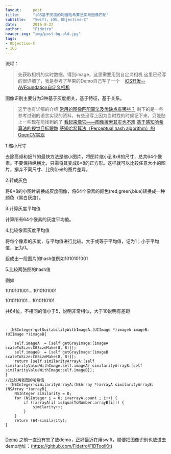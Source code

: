 ```yaml
---
layout:     post
title:      "iOS基于灰度的均值哈希算法实现图像匹配"
subtitle:   "Swift，iOS，Objective-C"
date:       2016-8-22
author:     "Fidetro"
header-img: "img/post-bg-old.jpg"
tags:
- Objective-C
- iOS
---
```

流程：

> 先获取相机的实时数据，得到image，这里需要用到自定义相机
这里已经写的很详细了，我是参考了苹果的Demo自己写了一个  
 [iOS开发--AVFoundation自定义相机](http://www.jianshu.com/p/5860087c8981) 



 图像识别主要分为3种基于灰度相关，基于特征，基于关系。
> 这里也有详细的介绍[](https://www.zhihu.com/question/20771624)
[](https://www.zhihu.com/question/20771624)
[常用的图像匹配算法及优缺点有哪些？](https://www.zhihu.com/question/20771624)
剩下的是一些参考过别的语言实现的资料，有些没写上因为当时找的时候记下来，只能贴上一些现在能找到的了
[看起来像它——图像搜索其实也不难](http://blog.csdn.net/luoweifu/article/details/8220992)
[基于感知哈希算法的视觉目标跟踪](http://blog.csdn.net/zouxy09/article/details/17471401)
[感知哈希算法（Perceptual hash algorithm）的OpenCV实现](http://blog.csdn.net/forthcriminson/article/details/8729000)

1.缩小尺寸

去除高频和细节的最快方法是缩小图片，将图片缩小到8x8的尺寸，总共64个像素。不要保持纵横比，只需将其变成8*8的正方形。这样就可以比较任意大小的图片，摒弃不同尺寸、比例带来的图片差异。

2.转成灰色

将8*8的小图片转换成灰度图像，将64个像素的颜色(red,green,blue)转换成一种颜色（黑白灰度）。

3.计算灰度平均值

计算所有64个像素的灰度平均值。

4.比较像素灰度平均值

将每个像素的灰度，与平均值进行比较。大于或等于平均值，记为1；小于平均值，记为0。

组成出一段图片的hash值例如1010101001

5.比较两张图的hash值

例如

1010101001....1010101001

1010110101....1010110101 

共64位，不相同的值小于5，说明非常相似，大于10说明有差距


```objc


- (NSInteger)getSuitabilityWithImageA:(UIImage *)imageA imageB:(UIImage *)imageB{
    
    self.imageA  = [self getGrayImage:[imageA scaleToSize:CGSizeMake(8, 8)]];
    self.imageB  = [self getGrayImage:[imageB scaleToSize:CGSizeMake(8, 8)]];
    return [self similarityArrayA:[self similarityValueWithImage:self.imageA] similarityArrayB:[self similarityValueWithImage:self.imageB]];
}
//比较两张图的哈希值
- (NSInteger)similarityArrayA:(NSArray *)arrayA similarityArrayB:(NSArray *)arrayB{
    NSInteger similarity = 0;
    for (NSInteger i = 0; i<arrayA.count ; i++) {
        if ([arrayA[i] isEqualToNumber:arrayB[i]]) {
            similarity++;
        }
    }
    return (64-similarity);
}


```

[Demo](http://www.jianshu.com/p/35d5a6a02a2c)
之前一直没有忘了放demo，正好最近在用swift，顺便把图像识别也放进去
demo地址：(https://github.com/Fidetro/FIDToolKit)
